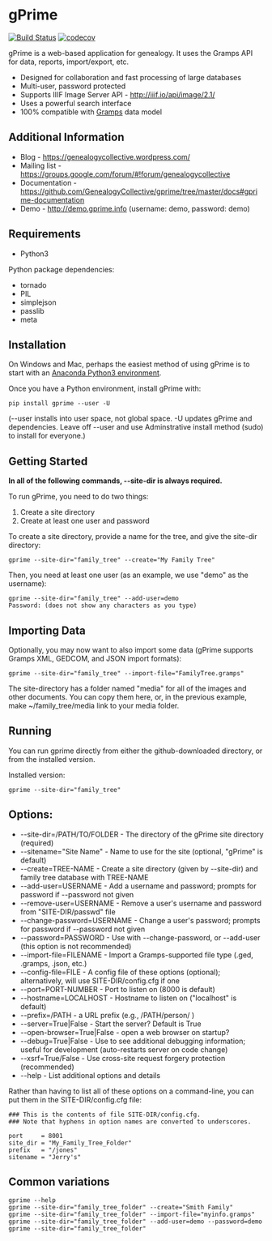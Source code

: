# gPrime

[![Build Status](https://travis-ci.org/GenealogyCollective/gprime.svg?branch=master)](https://travis-ci.org/GenealogyCollective/gprime) [![codecov](https://codecov.io/gh/GenealogyCollective/gprime/branch/master/graph/badge.svg)](https://codecov.io/gh/GenealogyCollective/gprime)

gPrime is a web-based application for genealogy. It uses the Gramps API for data, reports, import/export, etc.

* Designed for collaboration and fast processing of large databases
* Multi-user, password protected
* Supports IIIF Image Server API - http://iiif.io/api/image/2.1/
* Uses a powerful search interface
* 100% compatible with [Gramps](https://gramps-project.org) data model

Additional Information
----------------------

* Blog - https://genealogycollective.wordpress.com/
* Mailing list - https://groups.google.com/forum/#!forum/genealogycollective
* Documentation - https://github.com/GenealogyCollective/gprime/tree/master/docs#gprime-documentation
* Demo - http://demo.gprime.info (username: demo, password: demo)

Requirements
------------

* Python3

Python package dependencies:

* tornado
* PIL
* simplejson
* passlib
* meta

Installation
-------------

On Windows and Mac, perhaps the easiest method of using gPrime is to start with an [Anaconda Python3 environment](https://www.continuum.io/downloads).

Once you have a Python environment, install gPrime with:

```
pip install gprime --user -U
```

(--user installs into user space, not global space. -U updates gPrime and dependencies. Leave off --user and use Adminstrative install method (sudo) to install for everyone.)


Getting Started
---------------

**In all of the following commands, --site-dir is always required.**

To run gPrime, you need to do two things:

1. Create a site directory
2. Create at least one user and password

To create a site directory, provide a name for the tree, and give the site-dir directory:

```
gprime --site-dir="family_tree" --create="My Family Tree" 
```

Then, you need at least one user (as an example, we use "demo" as the username):

```
gprime --site-dir="family_tree" --add-user=demo
Password: (does not show any characters as you type)
```

Importing Data
--------------

Optionally, you may now want to also import some data (gPrime supports Gramps XML, GEDCOM, and JSON import formats):

```
gprime --site-dir="family_tree" --import-file="FamilyTree.gramps"
```

The site-directory has a folder named "media" for all of the images and other documents. You can copy them here, or, in the previous example, make ~/family_tree/media link to your media folder.

Running
-------

You can run gprime directly from either the github-downloaded directory, or from the installed version.

Installed version:

```
gprime --site-dir="family_tree"
```

Options:
------------

* --site-dir=/PATH/TO/FOLDER - The directory of the gPrime site directory (required)
* --sitename="Site Name" - Name to use for the site (optional, "gPrime" is default)
* --create=TREE-NAME - Create a site directory (given by --site-dir) and family tree database with TREE-NAME
* --add-user=USERNAME - Add a username and password; prompts for password if --password not given
* --remove-user=USERNAME - Remove a user's username and password from "SITE-DIR/passwd" file
* --change-password=USERNAME - Change a user's password; prompts for password if --password not given
* --password=PASSWORD - Use with --change-password, or --add-user (this option is not recommended)
* --import-file=FILENAME - Import a Gramps-supported file type (.ged, .gramps, .json, etc.)
* --config-file=FILE - A config file of these options (optional); alternatively, will use SITE-DIR/config.cfg if one
* --port=PORT-NUMBER - Port to listen on (8000 is default)
* --hostname=LOCALHOST - Hostname to listen on ("localhost" is default)
* --prefix=/PATH - a URL prefix (e.g., /PATH/person/ )
* --server=True|False - Start the server? Default is True
* --open-browser=True|False - open a web browser on startup?
* --debug=True|False - Use to see additional debugging information; useful for development (auto-restarts server on code change)
* --xsrf=True/False - Use cross-site request forgery protection (recommended)
* --help - List additional options and details

Rather than having to list all of these options on a command-line, you can put them in the SITE-DIR/config.cfg file:

```
### This is the contents of file SITE-DIR/config.cfg.
### Note that hyphens in option names are converted to underscores.

port     = 8001
site_dir = "My_Family_Tree_Folder"
prefix   = "/jones"
sitename = "Jerry's"
```

Common variations
-----------------

```
gprime --help
gprime --site-dir="family_tree_folder" --create="Smith Family"
gprime --site-dir="family_tree_folder" --import-file="myinfo.gramps"
gprime --site-dir="family_tree_folder" --add-user=demo --password=demo
gprime --site-dir="family_tree_folder"
```
